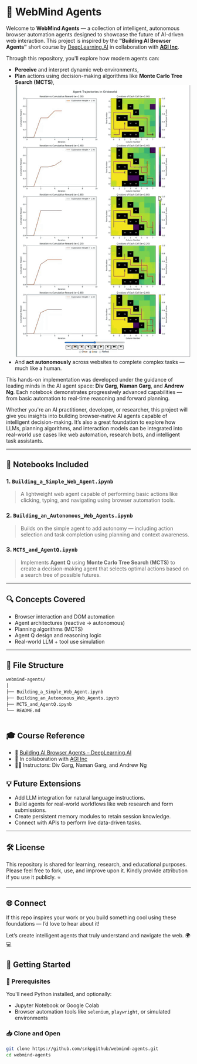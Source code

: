 # 🤖 WebMind Agents

Welcome to **WebMind Agents** — a collection of intelligent, autonomous browser automation agents designed to showcase the future of AI-driven web interaction. This project is inspired by the **"Building AI Browser Agents"** short course by [DeepLearning.AI](https://www.deeplearning.ai/) in collaboration with **[AGI Inc](https://www.theagi.company/)**.

Through this repository, you'll explore how modern agents can:
- **Perceive** and interpret dynamic web environments,
- **Plan** actions using decision-making algorithms like **Monte Carlo Tree Search (MCTS)**,
  ![MCTS Algorithm](https://github.com/snkpgithub/webmind-agents/blob/main/Monte_Carlo_Algorithm.gif?raw=true)
- And **act autonomously** across websites to complete complex tasks — much like a human.

This hands-on implementation was developed under the guidance of leading minds in the AI agent space: **Div Garg**, **Naman Garg**, and **Andrew Ng**. Each notebook demonstrates progressively advanced capabilities — from basic automation to real-time reasoning and forward planning.

Whether you're an AI practitioner, developer, or researcher, this project will give you insights into building browser-native AI agents capable of intelligent decision-making. It’s also a great foundation to explore how LLMs, planning algorithms, and interaction models can be integrated into real-world use cases like web automation, research bots, and intelligent task assistants.

---

## 🧠 Notebooks Included

### 1. `Building_a_Simple_Web_Agent.ipynb`
> A lightweight web agent capable of performing basic actions like clicking, typing, and navigating using browser automation tools.

### 2. `Building_an_Autonomous_Web_Agents.ipynb`
> Builds on the simple agent to add autonomy — including action selection and task completion using planning and context awareness.

### 3. `MCTS_and_AgentQ.ipynb`
> Implements **Agent Q** using **Monte Carlo Tree Search (MCTS)** to create a decision-making agent that selects optimal actions based on a search tree of possible futures.

---

## 🔍 Concepts Covered
- Browser interaction and DOM automation
- Agent architectures (reactive → autonomous)
- Planning algorithms (MCTS)
- Agent Q design and reasoning logic
- Real-world LLM + tool use simulation



---

## 📂 File Structure

```bash
webmind-agents/
│
├── Building_a_Simple_Web_Agent.ipynb
├── Building_an_Autonomous_Web_Agents.ipynb
├── MCTS_and_AgentQ.ipynb
└── README.md



```
## 🎓 Course Reference

- 🔗 [Building AI Browser Agents – DeepLearning.AI](https://www.deeplearning.ai/short-courses/building-ai-browser-agents/)
- 🤝 In collaboration with [AGI Inc](https://www.agi.com/)
- 👨‍🏫 Instructors: Div Garg, Naman Garg, and Andrew Ng


## 💡 Future Extensions

- Add LLM integration for natural language instructions.
- Build agents for real-world workflows like web research and form submissions.
- Create persistent memory modules to retain session knowledge.
- Connect with APIs to perform live data-driven tasks.

---

## 🛠️ License

This repository is shared for learning, research, and educational purposes.  
Please feel free to fork, use, and improve upon it. Kindly provide attribution if you use it publicly. ⭐

---

## 🌐 Connect

If this repo inspires your work or you build something cool using these foundations — I’d love to hear about it!

Let’s create intelligent agents that truly understand and navigate the web. 🌍💻
## 🚀 Getting Started

### 🔧 Prerequisites
You'll need Python installed, and optionally:
- Jupyter Notebook or Google Colab
- Browser automation tools like `selenium`, `playwright`, or simulated environments

### 📥 Clone and Open
```bash
git clone https://github.com/snkpgithub/webmind-agents.git
cd webmind-agents



